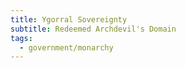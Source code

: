 ```yaml
---
title: Ygorral Sovereignty
subtitle: Redeemed Archdevil's Domain
tags:
  - government/monarchy
---
```


